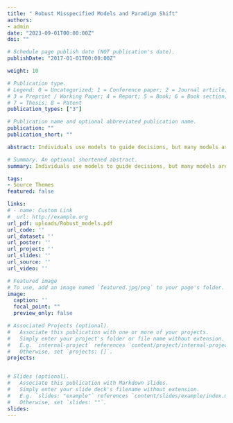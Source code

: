 ```yaml
---
title: " Robust Misspecified Models and Paradigm Shift"
authors:
- admin
date: "2023-09-01T00:00:00Z"
doi: ""

# Schedule page publish date (NOT publication's date).
publishDate: "2017-01-01T00:00:00Z"

weight: 10 

# Publication type.
# Legend: 0 = Uncategorized; 1 = Conference paper; 2 = Journal article;
# 3 = Preprint / Working Paper; 4 = Report; 5 = Book; 6 = Book section;
# 7 = Thesis; 8 = Patent
publication_types: ["3"]

# Publication name and optional abbreviated publication name.
publication: ""
publication_short: ""

abstract: Individuals use models to guide decisions, but many models are wrong. This paper studies which misspecified models are likely to persist when individuals also entertain alternative models. Consider an agent who uses her model to learn the relationship between action choices and outcomes. The agent exhibits sticky model switching, captured by a threshold rule such that she switches to an alternative model when it is a sufficiently better fit for the data she observes. The main result provides a characterization of whether a model persists based on two key features that are straightforward to derive from the primitives of the learning environment, namely, the model's asymptotic accuracy in predicting the equilibrium pattern of observed outcomes and the `tightness' of the prior around this equilibrium. I show that misspecified models can be robust in that they persist against a wide range of competing models---including the correct model---despite individuals observing an infinite amount of data. Moreover, simple misspecified models with entrenched priors can be even more robust than correctly specified models. I use this characterization to provide a learning foundation for the persistence of systemic biases in two applications. First, in an effort-choice problem, I show that overconfidence in one's ability is more robust than underconfidence. Second, a simplistic binary view of politics is more robust than the more complex correct view when individuals consume media without fully recognizing reporting bias.

# Summary. An optional shortened abstract.
summary: Individuals use models to guide decisions, but many models are wrong. This paper studies which misspecified models are likely to persist when individuals also entertain alternative models. Consider an agent who uses her model to learn the relationship between action choices and outcomes. The agent exhibits sticky model switching, captured by a threshold rule such that she switches to an alternative model when it is a sufficiently better fit for the data she observes. The main result provides a characterization of whether a model persists based on two key features that are straightforward to derive from the primitives of the learning environment, namely, the model's asymptotic accuracy in predicting the equilibrium pattern of observed outcomes and the `tightness' of the prior around this equilibrium. I show that misspecified models can be robust in that they persist against a wide range of competing models---including the correct model---despite individuals observing an infinite amount of data. Moreover, simple misspecified models with entrenched priors can be even more robust than correctly specified models. I use this characterization to provide a learning foundation for the persistence of systemic biases in two applications. First, in an effort-choice problem, I show that overconfidence in one's ability is more robust than underconfidence. Second, a simplistic binary view of politics is more robust than the more complex correct view when individuals consume media without fully recognizing reporting bias.

tags:
- Source Themes
featured: false

links:
# - name: Custom Link
#  url: http://example.org
url_pdf: uploads/Robust_models.pdf
url_code: ''
url_dataset: ''
url_poster: ''
url_project: ''
url_slides: ''
url_source: ''
url_video: ''

# Featured image
# To use, add an image named `featured.jpg/png` to your page's folder. 
image:
  caption: ''
  focal_point: ""
  preview_only: false

# Associated Projects (optional).
#   Associate this publication with one or more of your projects.
#   Simply enter your project's folder or file name without extension.
#   E.g. `internal-project` references `content/project/internal-project/index.md`.
#   Otherwise, set `projects: []`.
projects:


# Slides (optional).
#   Associate this publication with Markdown slides.
#   Simply enter your slide deck's filename without extension.
#   E.g. `slides: "example"` references `content/slides/example/index.md`.
#   Otherwise, set `slides: ""`.
slides: 
---
```

